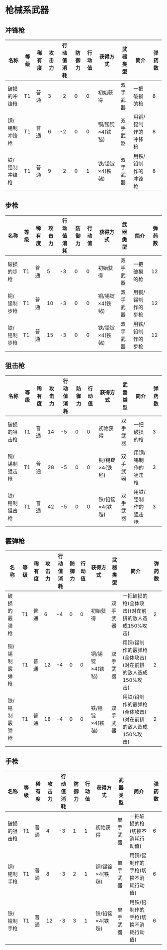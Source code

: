 # 枪械系武器

冲锋枪
---

| 名称          | 等级 | 稀有度 | 攻击力 | 行动值消耗 | 防御力 | 行动值 | 获得方式  | 武器类型 | 简介                 | 弹药数 |
| ------------- | ---- | ------ | ------ | ---------- | ------ | ------ | --------- | -------- | -------------------- | ------ |
| 破损的冲锋枪  | T1   | 普通   | 3     | -2         | 0      | 0      | 初始获得  | 双手武器 | 一把破损的枪 | 8      |
| 铜/锡制冲锋枪 | T1   | 普通   | 6     | -2         | 0      | 0      | 铜/锡锭×4(铁毡) | 双手武器 | 用铜/锡制作的冲锋枪  | 8      |
| 铁/铅制冲锋枪 | T1   | 普通   | 9   | -2         | 0      | 1      | 铁/铅锭×4(铁毡) | 双手武器 | 用铁/铅制作的冲锋枪  | 8      |

步枪
---
| 名称          | 等级 | 稀有度 | 攻击力 | 行动值消耗 | 防御力 | 行动值 | 获得方式  | 武器类型 | 简介                 | 弹药数 |
| ------------- | ---- | ------ | ------ | ---------- | ------ | ------ | --------- | -------- | -------------------- | ------ |
| 破损的步枪  | T1   | 普通   | 5      | -3         | 0      | 0      | 初始获得  | 双手武器 | 一把破损的枪 | 12      |
| 铜/锡制步枪 | T1   | 普通   | 10      | -3         | 0      | 0      | 铜/锡锭×4(铁毡) | 双手武器 | 用铜/锡制作的步枪  | 12      |
| 铁/铅制步枪 | T1   | 普通   | 15     | -3         | 0      | 0     | 铁/铅锭×4(铁毡) | 双手武器 | 用铁/铅制作的步枪  | 12      |

狙击枪
---
| 名称          | 等级 | 稀有度 | 攻击力 | 行动值消耗 | 防御力 | 行动值 | 获得方式  | 武器类型 | 简介                 | 弹药数 |
| ------------- | ---- | ------ | ------ | ---------- | ------ | ------ | --------- | -------- | -------------------- | ------ |
| 破损的狙击枪  | T1   | 普通   | 14      | -5         | 0      | 0      | 初始获得  | 双手武器 | 一把破损的枪 | 3      |
| 铜/锡制狙击枪 | T1   | 普通   | 28      | -5         | 0      | 0      | 铜/锡锭×4(铁毡) | 双手武器 | 用铜/锡制作的狙击枪  | 3      |
| 铁/铅制狙击枪 | T1   | 普通   | 42     | -5         | 0      | 0     | 铁/铅锭×4(铁毡) | 双手武器 | 用铁/铅制作的狙击枪  | 3      |

霰弹枪
---
| 名称          | 等级 | 稀有度 | 攻击力 | 行动值消耗 | 防御力 | 行动值 | 获得方式  | 武器类型 | 简介                 | 弹药数 |
| ------------- | ---- | ------ | ------ | ---------- | ------ | ------ | --------- | -------- | -------------------- | ------ |
| 破损的霰弹枪  | T1   | 普通   | 6      | -4         | 0      | 0      | 初始获得  | 双手武器 | 一把破损的枪(全体攻击)(对在前排的敌人造成150%攻击) | 2      |
| 铜/锡制霰弹枪 | T1   | 普通   | 12     | -4         | 0      | 0      | 铜/锡锭×4(铁毡) | 双手武器 | 用铜/锡制作的霰弹枪(全体攻击)(对在前排的敌人造成150%攻击) | 2      |
| 铁/铅制霰弹枪 | T1   | 普通   | 18     | -4         | 0      | 0     | 铁/铅锭×4(铁毡) | 双手武器 | 用铁/铅制作的霰弹枪(全体攻击)(对在前排的敌人造成150%攻击) | 2      |

手枪
---
| 名称          | 等级 | 稀有度 | 攻击力 | 行动值消耗 | 防御力 | 行动值 | 获得方式  | 武器类型 | 简介                 | 弹药数 |
| ------------- | ---- | ------ | ------ | ---------- | ------ | ------ | --------- | -------- | -------------------- | ------ |
| 破损的狙击枪  | T1   | 普通   | 4      | -3         | 1      | 1      | 初始获得  | 单手武器 | 一把破损的枪(切换不消耗行动值) | 6      |
| 铜/锡制手枪 | T1   | 普通   | 8      | -3         | 2      | 1      | 铜/锡锭×4(铁毡) | 单手武器 | 用铜/锡制作的手枪(切换不消耗行动值)  | 6      |
| 铁/铅制手枪 | T1   | 普通   | 12     | -3         | 3      | 1     | 铁/铅锭×4(铁毡) | 单手武器 | 用铁/铅制作的手枪(切换不消耗行动值)  | 6      |